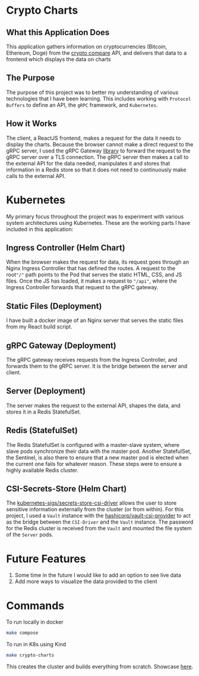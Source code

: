 # Crypto Charts

## What this Application Does
This application gathers information on cryptocurrencies (Bitcoin, Ethereum, Doge) from the [crypto compare](https://www.cryptocompare.com/) API, and delivers that data to a frontend which displays the data on charts

## The Purpose
The purpose of this project was to better my understanding of various technologies that I have been learning. This includes working with `Protocol Buffers` to define an API, the `gRPC` framework, and `Kubernetes`.

## How it Works
The client, a ReactJS frontend, makes a request for the data it needs to display the charts. Because the browser cannot make a direct request to the gRPC server, I used the gRPC Gateway [library](https://github.com/grpc-ecosystem/grpc-gateway) to forward the request to the gRPC server over a TLS connection. The gRPC server then makes a call to the external API for the data needed, manipulates it and stores that information in a Redis store so that it does not need to continuously make calls to the external API.

# Kubernetes
My primary focus throughout the project was to experiment with various system architectures using Kubernetes. These are the working parts I have included in this application:

## Ingress Controller (Helm Chart)
When the browser makes the request for data, its request goes through an Nginx Ingress Controller that has defined the routes. A request to the root`"/"` path points to the Pod that serves the static HTML, CSS, and JS files. Once the JS has loaded, it makes a request to `"/api"`, where the Ingress Controller forwards that request to the gRPC gateway.

## Static Files (Deployment)
I have built a docker image of an Nginx server that serves the static files from my React build script.

## gRPC Gateway (Deployment)
The gRPC gateway receives requests from the Ingress Controller, and forwards them to the gRPC server. It is the bridge between the server and client.

## Server (Deployment)
The server makes the request to the external API, shapes the data, and stores it in a Redis StatefulSet.

## Redis (StatefulSet)
The Redis StatefulSet is configured with a master-slave system, where slave pods synchronize their data with the master pod. Another StatefulSet, the Sentinel, is also there to ensure that a new master pod is elected when the current one fails for whatever reason. These steps were to ensure a highly available Redis cluster.

## CSI-Secrets-Store (Helm Chart)
The [kubernetes-sigs/secrets-store-csi-driver](https://github.com/kubernetes-sigs/secrets-store-csi-driver) allows the user to store sensitive information externally from the cluster (or from within). For this project, I used a `Vault` instance with the [hashicorp/vault-csi-provider](https://github.com/hashicorp/vault-csi-provider) to act as the bridge between the `CSI-Driver` and the `Vault` instance. The password for the Redis cluster is received from the `Vault` and mounted the file system of the `Server` pods.

# Future Features
1. Some time in the future I would like to add an option to see live data
2. Add more ways to visualize the data provided to the client


# Commands
To run locally in docker
```bash
make compose
```

To run in K8s using Kind
```bash
make crypto-charts
```
This creates the cluster and builds everything from scratch. Showcase [here](https://www.youtube.com/watch?v=IMOotCDbdQM).